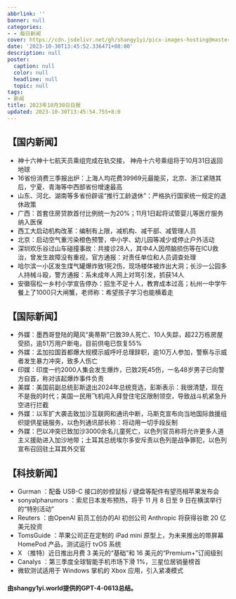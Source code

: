 ```yaml
---
abbrlink: ''
banner: null
categories:
- - 每日新闻
cover: https://cdn.jsdelivr.net/gh/shangy1yi/picx-images-hosting@master/FWT8cXaVEAA2C4h.2h81q1m596.webp
date: '2023-10-30T13:45:52.336471+08:00'
description: null
poster:
  caption: null
  color: null
  headline: null
  topic: null
tags:
- 新闻
title: 2023年10月30日日报
updated: 2023-10-30T13:45:54.755+8:0
---
```

## 【国内新闻】

* 神十六神十七航天员乘组完成在轨交接， 神舟十六号乘组将于10月31日返回地球
* 16省份消费三季报出炉：上海人均花费39969元最能买，北京、浙江紧随其后，宁夏、青海等中西部省份增速最高
* 山东、河北、湖南等多省份辟谣“推行工龄退休”：严格执行国家统一规定的退休政策
* 广西：首套住房贷款首付比例统一为20%；11月1日起将试管婴儿等医疗服务纳入医保
* 西工大启动机构改革：编制有上限，减机构、减干部、减管理人员
* 北京：启动空气重污染橙色预警，中小学、幼儿园等减少或停止户外活动
* 深圳欢乐谷过山车碰撞事故：共接诊28人，其中4人因颅脑损伤等在ICU救治，曾发生故障没有重视，官方通报：对责任单位和人员调查处理
* 哈尔滨一小区发生煤气罐爆炸致1死2伤，现场楼体被炸出大洞；长沙一公园多人持械斗殴，警方通报：系未成年人网上对骂引发，抓获14人
* 安徽宿松一乡村小学宣告停办：招生不足十人，教育成本过高；杭州一中学午餐上了1000只大闸蟹，老师称：希望孩子学习也能横着走

## 【国际新闻】

* 外媒：墨西哥登陆的飓风“奥蒂斯”已致39人死亡、10人失踪，超22万栋房屋受损，逾51万用户断电，目前供电已恢复55%
* 外媒：孟加拉国首都爆大规模示威呼吁总理辞职，逾10万人参加，警察与示威者发生暴力冲突，致多人伤亡
* 印媒：印度一约2000人集会发生爆炸，已致2死45伤，一名48岁男子已向警方自首，称对该起爆炸事件负责
* 美媒：美国前副总统彭斯退出2024年总统竞选，彭斯表示：我很清楚，现在不是我的时代；美国一民用飞机闯入拜登住宅区限制领空，导致战斗机紧急升空进行拦截
* 外媒：以军扩大袭击致加沙互联网和通讯中断，马斯克宣布向当地国际救援组织提供星链服务，以色列通讯部长称：将动用一切手段反制
* 外媒：巴以冲突已致加沙3000余名儿童死亡，以色列官员称将允许更多人道主义援助进入加沙地带；土耳其总统埃尔多安斥责以色列是战争罪犯，以色列宣布召回驻土耳其外交官

## 【科技新闻】

* Gurman ：配备 USB-C 接口的妙控鼠标 / 键盘等配件有望亮相苹果发布会
* sonyalpharumors ：索尼日本发布预热，将于 11 月 8 日至 9 日在横滨举行的“特别活动”
* Reuters ：由OpenAI 前员工创办的AI 初创公司 Anthropic 将获得谷歌 20 亿美元投资
* TomsGuide ：苹果公司正在定制的 iPad mini 原型上，为未来推出的带屏幕 HomePod 产品，测试运行 tvOS 系统
* X （推特）近日推出月费 3 美元的“基础”和 16 美元的“Premium+”订阅级别
* Canalys ：第三季度全球智能手机市场下滑 1%，三星位居销量榜首
* 微软测试适用于 Windows 掌机的 Xbox 应用，引入紧凑模式

#### 由shangy1yi.world提供的GPT-4-0613总结。
